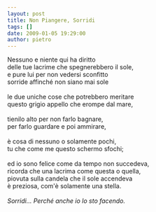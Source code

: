 ```yaml
---
layout: post
title: Non Piangere, Sorridi
tags: []
date: 2009-01-05 19:29:00
author: pietro
---
```

Nessuno e niente qui ha diritto<br/>delle tue lacrime che spegnerebbero il sole,<br/>e pure lui per non vedersi sconfitto<br/>sorride affinché non siano mai sole<br/><br/>le due uniche cose che potrebbero meritare<br/>questo grigio appello che erompe dal mare,<br/><br/>tienilo alto per non farlo bagnare,<br/>per farlo guardare e poi ammirare,<br/><br/>è cosa di nessuno o solamente pochi,<br/>tu che come me questo schermo sfochi;<br/><br/>ed io sono felice come da tempo non succedeva,<br/>ricorda che una lacrima come questa o quella,<br/>piovuta sulla candela che il sole accendeva<br/>è preziosa, com'è solamente una stella.<br/><br/><span style="font-style: italic">Sorridi... Perché anche io lo sto facendo. </span>
